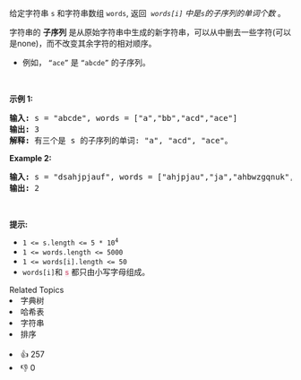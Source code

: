 <p>给定字符串 <code>s</code>&nbsp;和字符串数组&nbsp;<code>words</code>, 返回&nbsp;&nbsp;<em><code>words[i]</code>&nbsp;中是<code>s</code>的子序列的单词个数</em>&nbsp;。</p>

<p>字符串的 <strong>子序列</strong> 是从原始字符串中生成的新字符串，可以从中删去一些字符(可以是none)，而不改变其余字符的相对顺序。</p>

<ul>
	<li>例如， <code>“ace”</code> 是 <code>“abcde”</code> 的子序列。</li>
</ul>

<p>&nbsp;</p>

<p><strong>示例 1:</strong></p>

<pre>
<strong>输入:</strong> s = "abcde", words = ["a","bb","acd","ace"]
<strong>输出:</strong> 3
<strong>解释:</strong> 有三个是&nbsp;s 的子序列的单词: "a", "acd", "ace"。
</pre>

<p><strong>Example 2:</strong></p>

<pre>
<strong>输入: </strong>s = "dsahjpjauf", words = ["ahjpjau","ja","ahbwzgqnuk","tnmlanowax"]
<strong>输出:</strong> 2
</pre>

<p>&nbsp;</p>

<p><strong>提示:</strong></p>

<ul>
	<li><code>1 &lt;= s.length &lt;= 5 * 10<sup>4</sup></code></li>
	<li><code>1 &lt;= words.length &lt;= 5000</code></li>
	<li><code>1 &lt;= words[i].length &lt;= 50</code></li>
	<li><code>words[i]</code>和 <font color="#c7254e" face="Menlo, Monaco, Consolas, Courier New, monospace"><span style="font-size: 12.6px; background-color: rgb(249, 242, 244);">s</span></font>&nbsp;都只由小写字母组成。</li>
</ul>
<span style="display:block"><span style="height:0px"><span style="position:absolute">​​​​</span></span></span><div><div>Related Topics</div><div><li>字典树</li><li>哈希表</li><li>字符串</li><li>排序</li></div></div><br><div><li>👍 257</li><li>👎 0</li></div>